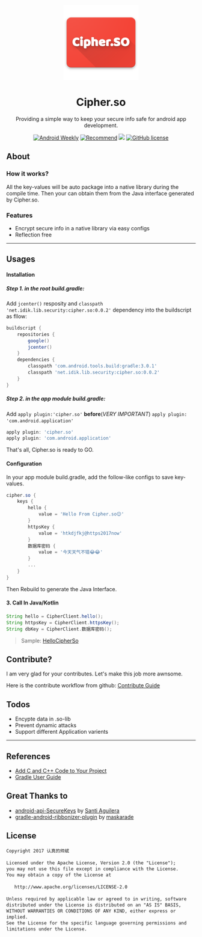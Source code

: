 <p align="center"><a href="https://github.com/dvdciri/daggraph" target="_blank"><img width="200"src="logo.png"></a></p>
<h1 align="center">Cipher.so</h1>
<p align="center">Providing a simple way to keep your secure info safe for android app development.</p>
<p align="center">
  <a href="http://androidweekly.net/issues/issue-288"><img src="https://img.shields.io/badge/Android%20Weekly-%23288-green.svg" alt="Android Weekly"></a>
  <a href="#"><img src="https://img.shields.io/badge/Recommend-%E2%AD%90%EF%B8%8F%E2%AD%90%EF%B8%8F%E2%AD%90%EF%B8%8F%E2%AD%90%EF%B8%8F%E2%AD%90%EF%B8%8F-green.svg" alt="Recommend"></a>
  <a href='https://bintray.com/idik-net/Cipher.so/cipher.so/_latestVersion'><img src='https://api.bintray.com/packages/idik-net/Cipher.so/cipher.so/images/download.svg'></a>
  <a href="https://github.com/MEiDIK/Cipher.so/blob/master/LICENSE"><img src="https://img.shields.io/github/license/MEiDIK/Cipher.so.svg" alt="GitHub license"></a>
</p>

## About

### How it works?

All the key-values will be auto package into a native library during the compile time. Then your can obtain them from the Java interface generated by Cipher.so.

### Features

* Encrypt secure info in a native library via easy configs
* Reflection free

---
## Usages

#### Installation
##### Step 1. in the root build.gradle:  
Add `jcenter()` resposity and `classpath 'net.idik.lib.security:cipher.so:0.0.2'` dependency into the buildscript as fllow:

```groovy
buildscript {
    repositories {
        google()
        jcenter()
    }
    dependencies {
        classpath 'com.android.tools.build:gradle:3.0.1'
        classpath 'net.idik.lib.security:cipher.so:0.0.2'
    }
}
```

##### Step 2. in the app module build.gradle:
Add `apply plugin:'cipher.so'` **before**(*VERY IMPORTANT*) `apply plugin: 'com.android.application'`

```groovy
apply plugin: 'cipher.so'
apply plugin: 'com.android.application'
```

That's all, Cipher.so is ready to GO.

#### Configuration

In your app module build.gradle, add the follow-like configs to save key-values.

```groovy
cipher.so {
    keys {
        hello {
            value = 'Hello From Cipher.so😊'
        }
        httpsKey {
            value = 'htkdjfkj@https2017now'
        }
        数据库密码 {
            value = '今天天气不错😂😂'
        }
        ...
    }
}
```

Then Rebuild to generate the Java Interface.

#### 3. Call In Java/Kotlin

```Java
String hello = CipherClient.hello();
String httpsKey = CipherClient.httpsKey();
String dbKey = CipherClient.数据库密码();
```


> Sample: [HelloCipherSo](https://github.com/MEiDIK/HelloCipherSo)




## Contribute?

I am very glad for your contributes. Let's make this job more awnsome.

Here is the contribute workflow from github: [Contribute Guide](https://github.com/openframeworks/openFrameworks/wiki/Code-Contribution-Workflow#workflow)


## Todos
* Encypte data in .so-lib
* Prevent dynamic attacks
* Support different Application varients

-----
## References

* [Add C and C++ Code to Your Project](https://developer.android.com/studio/projects/add-native-code.html)
* [Gradle User Guide](https://docs.gradle.org/4.4/userguide/userguide.html)

## Great Thanks to

* [android-api-SecureKeys](https://github.com/saantiaguilera/android-api-SecureKeys) by [Santi Aguilera](https://github.com/saantiaguilera)
* [gradle-android-ribbonizer-plugin](https://github.com/maskarade/gradle-android-ribbonizer-plugin) by [maskarade](https://github.com/maskarade)


## License

    Copyright 2017 认真的帅斌

    Licensed under the Apache License, Version 2.0 (the "License");
    you may not use this file except in compliance with the License.
    You may obtain a copy of the License at

       http://www.apache.org/licenses/LICENSE-2.0

    Unless required by applicable law or agreed to in writing, software
    distributed under the License is distributed on an "AS IS" BASIS,
    WITHOUT WARRANTIES OR CONDITIONS OF ANY KIND, either express or implied.
    See the License for the specific language governing permissions and
    limitations under the License.
